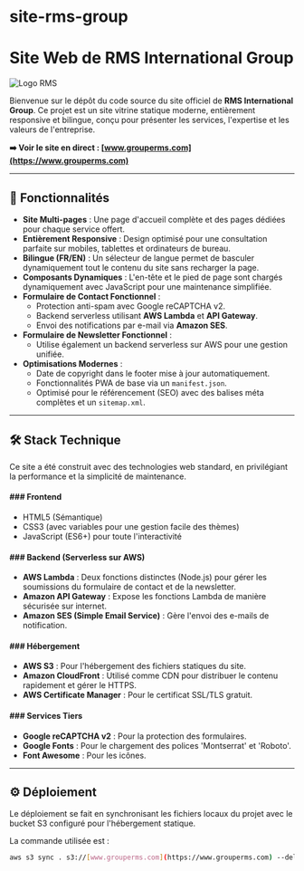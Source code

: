 # site-rms-group
# Site Web de RMS International Group

![Logo RMS](https://www.grouperms.com/images/rms.jpg)

Bienvenue sur le dépôt du code source du site officiel de **RMS International Group**. Ce projet est un site vitrine statique moderne, entièrement responsive et bilingue, conçu pour présenter les services, l'expertise et les valeurs de l'entreprise.

**➡️ Voir le site en direct : [www.grouperms.com](https://www.grouperms.com)**

---

## 🚀 Fonctionnalités

* **Site Multi-pages** : Une page d'accueil complète et des pages dédiées pour chaque service offert.
* **Entièrement Responsive** : Design optimisé pour une consultation parfaite sur mobiles, tablettes et ordinateurs de bureau.
* **Bilingue (FR/EN)** : Un sélecteur de langue permet de basculer dynamiquement tout le contenu du site sans recharger la page.
* **Composants Dynamiques** : L'en-tête et le pied de page sont chargés dynamiquement avec JavaScript pour une maintenance simplifiée.
* **Formulaire de Contact Fonctionnel** :
    * Protection anti-spam avec Google reCAPTCHA v2.
    * Backend serverless utilisant **AWS Lambda** et **API Gateway**.
    * Envoi des notifications par e-mail via **Amazon SES**.
* **Formulaire de Newsletter Fonctionnel** :
    * Utilise également un backend serverless sur AWS pour une gestion unifiée.
* **Optimisations Modernes** :
    * Date de copyright dans le footer mise à jour automatiquement.
    * Fonctionnalités PWA de base via un `manifest.json`.
    * Optimisé pour le référencement (SEO) avec des balises méta complètes et un `sitemap.xml`.

---

## 🛠️ Stack Technique

Ce site a été construit avec des technologies web standard, en privilégiant la performance et la simplicité de maintenance.

#### ### Frontend
* HTML5 (Sémantique)
* CSS3 (avec variables pour une gestion facile des thèmes)
* JavaScript (ES6+) pour toute l'interactivité

#### ### Backend (Serverless sur AWS)
* **AWS Lambda** : Deux fonctions distinctes (Node.js) pour gérer les soumissions du formulaire de contact et de la newsletter.
* **Amazon API Gateway** : Expose les fonctions Lambda de manière sécurisée sur internet.
* **Amazon SES (Simple Email Service)** : Gère l'envoi des e-mails de notification.

#### ### Hébergement
* **AWS S3** : Pour l'hébergement des fichiers statiques du site.
* **Amazon CloudFront** : Utilisé comme CDN pour distribuer le contenu rapidement et gérer le HTTPS.
* **AWS Certificate Manager** : Pour le certificat SSL/TLS gratuit.

#### ### Services Tiers
* **Google reCAPTCHA v2** : Pour la protection des formulaires.
* **Google Fonts** : Pour le chargement des polices 'Montserrat' et 'Roboto'.
* **Font Awesome** : Pour les icônes.

---

## ⚙️ Déploiement

Le déploiement se fait en synchronisant les fichiers locaux du projet avec le bucket S3 configuré pour l'hébergement statique.

La commande utilisée est :
```bash
aws s3 sync . s3://[www.grouperms.com](https://www.grouperms.com) --delete
